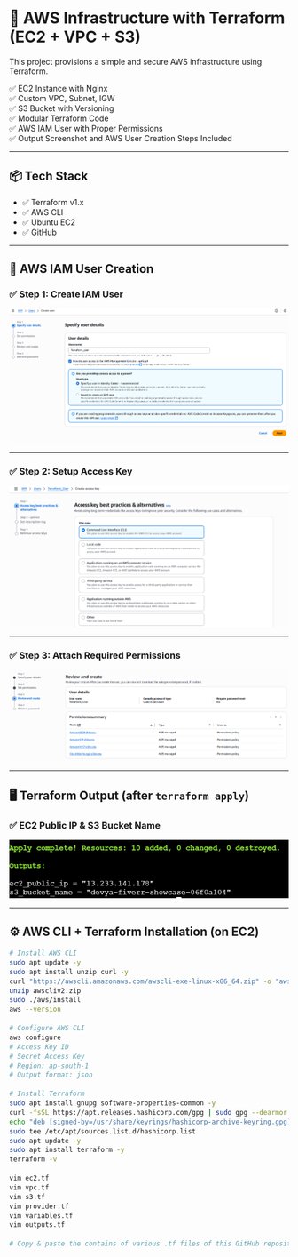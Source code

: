 # 🚀 AWS Infrastructure with Terraform (EC2 + VPC + S3)

This project provisions a simple and secure AWS infrastructure using Terraform.

✅ EC2 Instance with Nginx  
✅ Custom VPC, Subnet, IGW  
✅ S3 Bucket with Versioning  
✅ Modular Terraform Code  
✅ AWS IAM User with Proper Permissions  
✅ Output Screenshot and AWS User Creation Steps Included

---

## 📦 Tech Stack

- ✅ Terraform v1.x
- ✅ AWS CLI
- ✅ Ubuntu EC2
- ✅ GitHub

---

## 🔐 AWS IAM User Creation

### ✅ Step 1: Create IAM User

![IAM User](./Images/IAM_user.png)

---

### ✅ Step 2: Setup Access Key

![Access Key](./Images/Usr_AccessKey.png)

---

### ✅ Step 3: Attach Required Permissions

![Permissions](./Images/IAM_User&Permissions.png)

---

## 🖥️ Terraform Output (after `terraform apply`)

### ✅ EC2 Public IP & S3 Bucket Name

![Terraform Output](./Images/terr_output.png)

---

## ⚙️ AWS CLI + Terraform Installation (on EC2)

```bash
# Install AWS CLI
sudo apt update -y
sudo apt install unzip curl -y
curl "https://awscli.amazonaws.com/awscli-exe-linux-x86_64.zip" -o "awscliv2.zip"
unzip awscliv2.zip
sudo ./aws/install
aws --version

# Configure AWS CLI
aws configure
# Access Key ID
# Secret Access Key
# Region: ap-south-1
# Output format: json

# Install Terraform
sudo apt install gnupg software-properties-common -y
curl -fsSL https://apt.releases.hashicorp.com/gpg | sudo gpg --dearmor -o /usr/share/keyrings/hashicorp-archive-keyring.gpg
echo "deb [signed-by=/usr/share/keyrings/hashicorp-archive-keyring.gpg] https://apt.releases.hashicorp.com $(lsb_release -cs) main" | \
sudo tee /etc/apt/sources.list.d/hashicorp.list
sudo apt update -y
sudo apt install terraform -y
terraform -v

vim ec2.tf
vim vpc.tf
vim s3.tf
vim provider.tf
vim variables.tf
vim outputs.tf

# Copy & paste the contains of various .tf files of this GitHub repository into the  respective .tf files on EC2 terminal & then outputs.tf will show required outputs of AWS resources.
